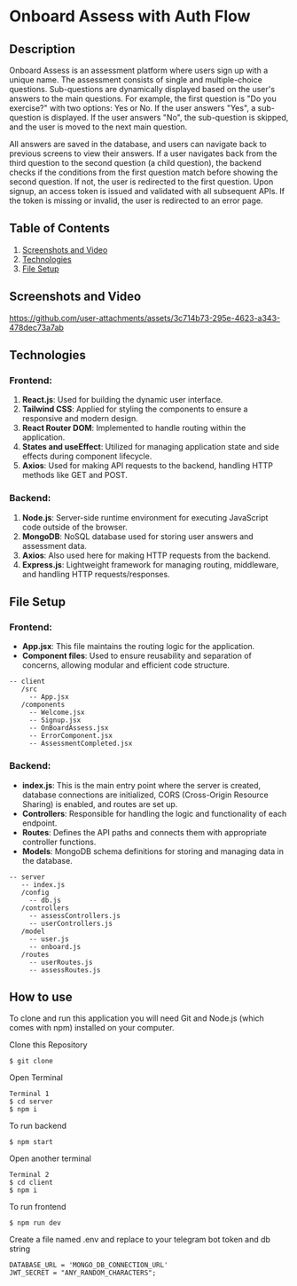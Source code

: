 # Onboard Assess with Auth Flow

## Description
Onboard Assess is an assessment platform where users sign up with a unique name. The assessment consists of single and multiple-choice questions. Sub-questions are dynamically displayed based on the user's answers to the main questions. For example, the first question is "Do you exercise?" with two options: Yes or No. If the user answers "Yes", a sub-question is displayed. If the user answers "No", the sub-question is skipped, and the user is moved to the next main question.

All answers are saved in the database, and users can navigate back to previous screens to view their answers. If a user navigates back from the third question to the second question (a child question), the backend checks if the conditions from the first question match before showing the second question. If not, the user is redirected to the first question. Upon signup, an access token is issued and validated with all subsequent APIs. If the token is missing or invalid, the user is redirected to an error page.

## Table of Contents
1. [Screenshots and Video](#screenshots-and-video)
2. [Technologies](#technologies)
3. [File Setup](#file-setup)

## Screenshots and Video
https://github.com/user-attachments/assets/3c714b73-295e-4623-a343-478dec73a7ab


## Technologies

### Frontend:
1. **React.js**: Used for building the dynamic user interface.
2. **Tailwind CSS**: Applied for styling the components to ensure a responsive and modern design.
3. **React Router DOM**: Implemented to handle routing within the application.
4. **States and useEffect**: Utilized for managing application state and side effects during component lifecycle.
5. **Axios**: Used for making API requests to the backend, handling HTTP methods like GET and POST.

### Backend:
1. **Node.js**: Server-side runtime environment for executing JavaScript code outside of the browser.
2. **MongoDB**: NoSQL database used for storing user answers and assessment data.
3. **Axios**: Also used here for making HTTP requests from the backend.
4. **Express.js**: Lightweight framework for managing routing, middleware, and handling HTTP requests/responses.

## File Setup

### Frontend:
- **App.jsx**: This file maintains the routing logic for the application.
- **Component files**: Used to ensure reusability and separation of concerns, allowing modular and efficient code structure.
```
-- client
   /src
     -- App.jsx
   /components
     -- Welcome.jsx
     -- Signup.jsx
     -- OnBoardAssess.jsx
     -- ErrorComponent.jsx
     -- AssessmentCompleted.jsx
```



### Backend:
- **index.js**: This is the main entry point where the server is created, database connections are initialized, CORS (Cross-Origin Resource Sharing) is enabled, and routes are set up.
- **Controllers**: Responsible for handling the logic and functionality of each endpoint.
- **Routes**: Defines the API paths and connects them with appropriate controller functions.
- **Models**: MongoDB schema definitions for storing and managing data in the database.
```
-- server
   -- index.js
   /config
     -- db.js
   /controllers
     -- assessControllers.js
     -- userControllers.js
   /model
     -- user.js
     -- onboard.js
   /routes
     -- userRoutes.js
     -- assessRoutes.js
```


## How to use
To clone and run this application you will need Git and Node.js (which comes with npm) installed on your computer.


Clone this Repository
```
$ git clone
```

Open Terminal

```
Terminal 1
$ cd server
$ npm i
```

To run backend
```
$ npm start
```


Open another terminal
```
Terminal 2
$ cd client
$ npm i
```

To run frontend
```
$ npm run dev
```
Create a file named .env and replace to your telegram bot token and db string
```
DATABASE_URL = 'MONGO_DB_CONNECTION_URL'
JWT_SECRET = "ANY_RANDOM_CHARACTERS";
```
